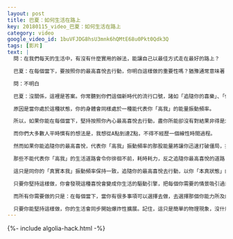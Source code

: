 ```yaml
---
layout: post
title: 巴夏：如何生活在路上
key: 20180115_video_巴夏：如何生活在路上
category: video
google_video_id: 1buVFJDG8hsU3mnk6hQMtE68u0Pkt0Qdk3Q
tags: [影片]
text: |
  問：在我們每天的生活中，有沒有什麼實用的辦法，能讓自己以最佳方式走在最好的路上？

  巴夏：在每個當下，要按照你的最高喜悅去行動，你明白這樣做的重要性嗎？猶豫通常意味著「不明白」

  問：不明白

  巴夏：沒關係，這裡是答案。你常聽到你們這個新時代的流行口號，諸如「追隨你的喜樂」、「做讓你最興奮地事情」、「追隨你的至高善」，但是為什麼它們如此如此重要呢？

  原因是當你處於這種狀態，你的身體會同樣處於一種能代表你「高我」的能量振動頻率。

  所以，如果你能在每個當下，堅持按照你內心最高喜悅去行動，盡你所能卻沒有對結果非得是怎樣的期待，你肯定無疑是走在一條最利於你的最好的路上。

  而你們大多數人平時慣有的想法是，我想從A點到達Z點，不得不經歷一個線性時間過程。

  然而如果你能追隨你的最高喜悅，代表你「高我」振動頻率的那股能量將讓你迅速打破僵局，找到出路，走在最好的路上。比你的舊行為模式快，快得多。

  那些不能代表你「高我」的生活道路會令你徘徊不前，耗時耗力，反之追隨你最高喜悅的道路 你能確實感受到自己進步神速。

  這只是同你的「真實本我」振動頻率保持一致，追隨你的最高喜悅去行動，以你「本真狀態」的能量充當你生活的指南針。

  只要你堅持這樣做，你會發現這種喜悅會變成你生活的驅動引擎，把每個你需要的情景吸引過來，讓你有更多機會感受更多喜悅。

  而所有你需要做的只是：在每個當下，當你有很多事項可以選擇去做，去選擇那個你能力所及的、最最能讓你感到喜悅和興奮的事去行動。全力以赴地行動，對結果一無所求，直到無法繼續。

  只要你能堅持這樣做，你的生活會同步開始爆炸性擴展。記住，這只是簡單的物理現象，沒什麼神秘的，只是物理現象。
---
```


{%- include algolia-hack.html -%}
